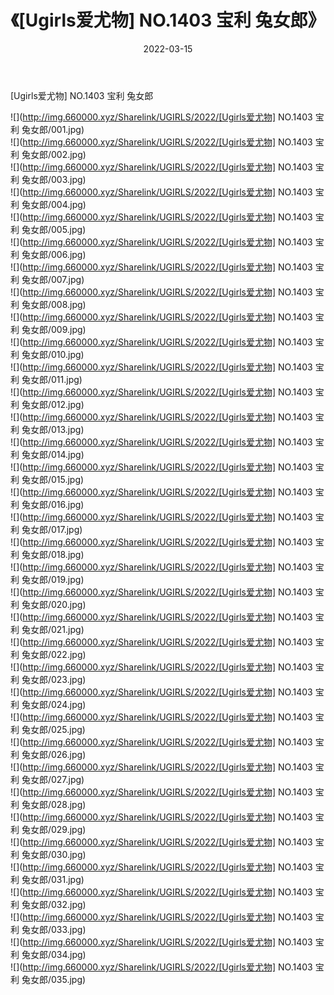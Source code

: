 ﻿---
layout: post
title:  《[Ugirls爱尤物] NO.1403 宝利 兔女郎》
date:   2022-03-15
img: http://img.660000.xyz/Sharelink/UGIRLS/2022/[Ugirls爱尤物] NO.1403 宝利 兔女郎/000.jpg
categories: [美女, 清纯, 唯美]
---

[Ugirls爱尤物] NO.1403 宝利 兔女郎

 ![](http://img.660000.xyz/Sharelink/UGIRLS/2022/[Ugirls爱尤物] NO.1403 宝利 兔女郎/001.jpg) <br>![](http://img.660000.xyz/Sharelink/UGIRLS/2022/[Ugirls爱尤物] NO.1403 宝利 兔女郎/002.jpg) <br>![](http://img.660000.xyz/Sharelink/UGIRLS/2022/[Ugirls爱尤物] NO.1403 宝利 兔女郎/003.jpg) <br>![](http://img.660000.xyz/Sharelink/UGIRLS/2022/[Ugirls爱尤物] NO.1403 宝利 兔女郎/004.jpg) <br>![](http://img.660000.xyz/Sharelink/UGIRLS/2022/[Ugirls爱尤物] NO.1403 宝利 兔女郎/005.jpg) <br>![](http://img.660000.xyz/Sharelink/UGIRLS/2022/[Ugirls爱尤物] NO.1403 宝利 兔女郎/006.jpg) <br>![](http://img.660000.xyz/Sharelink/UGIRLS/2022/[Ugirls爱尤物] NO.1403 宝利 兔女郎/007.jpg) <br>![](http://img.660000.xyz/Sharelink/UGIRLS/2022/[Ugirls爱尤物] NO.1403 宝利 兔女郎/008.jpg) <br>![](http://img.660000.xyz/Sharelink/UGIRLS/2022/[Ugirls爱尤物] NO.1403 宝利 兔女郎/009.jpg) <br>![](http://img.660000.xyz/Sharelink/UGIRLS/2022/[Ugirls爱尤物] NO.1403 宝利 兔女郎/010.jpg) <br>![](http://img.660000.xyz/Sharelink/UGIRLS/2022/[Ugirls爱尤物] NO.1403 宝利 兔女郎/011.jpg) <br>![](http://img.660000.xyz/Sharelink/UGIRLS/2022/[Ugirls爱尤物] NO.1403 宝利 兔女郎/012.jpg) <br>![](http://img.660000.xyz/Sharelink/UGIRLS/2022/[Ugirls爱尤物] NO.1403 宝利 兔女郎/013.jpg) <br>![](http://img.660000.xyz/Sharelink/UGIRLS/2022/[Ugirls爱尤物] NO.1403 宝利 兔女郎/014.jpg) <br>![](http://img.660000.xyz/Sharelink/UGIRLS/2022/[Ugirls爱尤物] NO.1403 宝利 兔女郎/015.jpg) <br>![](http://img.660000.xyz/Sharelink/UGIRLS/2022/[Ugirls爱尤物] NO.1403 宝利 兔女郎/016.jpg) <br>![](http://img.660000.xyz/Sharelink/UGIRLS/2022/[Ugirls爱尤物] NO.1403 宝利 兔女郎/017.jpg) <br>![](http://img.660000.xyz/Sharelink/UGIRLS/2022/[Ugirls爱尤物] NO.1403 宝利 兔女郎/018.jpg) <br>![](http://img.660000.xyz/Sharelink/UGIRLS/2022/[Ugirls爱尤物] NO.1403 宝利 兔女郎/019.jpg) <br>![](http://img.660000.xyz/Sharelink/UGIRLS/2022/[Ugirls爱尤物] NO.1403 宝利 兔女郎/020.jpg) <br>![](http://img.660000.xyz/Sharelink/UGIRLS/2022/[Ugirls爱尤物] NO.1403 宝利 兔女郎/021.jpg) <br>![](http://img.660000.xyz/Sharelink/UGIRLS/2022/[Ugirls爱尤物] NO.1403 宝利 兔女郎/022.jpg) <br>![](http://img.660000.xyz/Sharelink/UGIRLS/2022/[Ugirls爱尤物] NO.1403 宝利 兔女郎/023.jpg) <br>![](http://img.660000.xyz/Sharelink/UGIRLS/2022/[Ugirls爱尤物] NO.1403 宝利 兔女郎/024.jpg) <br>![](http://img.660000.xyz/Sharelink/UGIRLS/2022/[Ugirls爱尤物] NO.1403 宝利 兔女郎/025.jpg) <br>![](http://img.660000.xyz/Sharelink/UGIRLS/2022/[Ugirls爱尤物] NO.1403 宝利 兔女郎/026.jpg) <br>![](http://img.660000.xyz/Sharelink/UGIRLS/2022/[Ugirls爱尤物] NO.1403 宝利 兔女郎/027.jpg) <br>![](http://img.660000.xyz/Sharelink/UGIRLS/2022/[Ugirls爱尤物] NO.1403 宝利 兔女郎/028.jpg) <br>![](http://img.660000.xyz/Sharelink/UGIRLS/2022/[Ugirls爱尤物] NO.1403 宝利 兔女郎/029.jpg) <br>![](http://img.660000.xyz/Sharelink/UGIRLS/2022/[Ugirls爱尤物] NO.1403 宝利 兔女郎/030.jpg) <br>![](http://img.660000.xyz/Sharelink/UGIRLS/2022/[Ugirls爱尤物] NO.1403 宝利 兔女郎/031.jpg) <br>![](http://img.660000.xyz/Sharelink/UGIRLS/2022/[Ugirls爱尤物] NO.1403 宝利 兔女郎/032.jpg) <br>![](http://img.660000.xyz/Sharelink/UGIRLS/2022/[Ugirls爱尤物] NO.1403 宝利 兔女郎/033.jpg) <br>![](http://img.660000.xyz/Sharelink/UGIRLS/2022/[Ugirls爱尤物] NO.1403 宝利 兔女郎/034.jpg) <br>![](http://img.660000.xyz/Sharelink/UGIRLS/2022/[Ugirls爱尤物] NO.1403 宝利 兔女郎/035.jpg) <br>